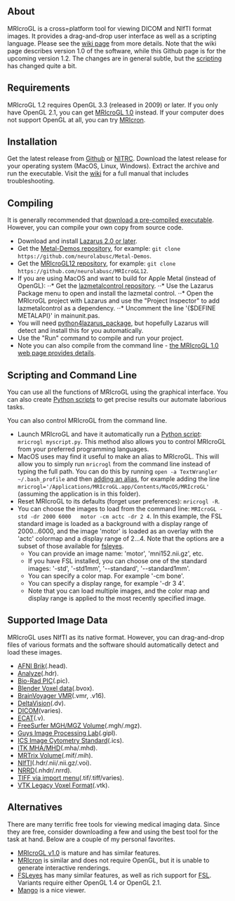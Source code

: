 ## About

MRIcroGL is a cross=platform tool for viewing DICOM and NIfTI format images. It provides a drag-and-drop user interface as well as a scripting language. Please see the [wiki page](https://www.nitrc.org/plugins/mwiki/index.php/mricrogl:MainPage) from more details. Note that the wiki page describes version 1.0 of the software, while this Github page is for the upcoming version 1.2. The changes are in general subtle, but the [scripting](PYTHON.md) has changed quite a bit.

## Requirements

MRIcroGL 1.2 requires OpenGL 3.3 (released in 2009) or later. If you only have OpenGL 2.1, you can get [MRIcroGL 1.0](https://github.com/neurolabusc/MRIcroGL/releases) instead. If your computer does not support OpenGL at all, you can try [MRIcron](https://www.nitrc.org/projects/mricron).

## Installation

Get the latest release from [Github](https://github.com/neurolabusc/MRIcroGL/releases) or [NITRC](https://www.nitrc.org/projects/mricrogl). Download the latest release for your operating system (MacOS, Linux, Windows). Extract the archive and run the executable. Visit the [wiki](https://www.nitrc.org/plugins/mwiki/index.php/mricrogl:MainPage) for a full manual that includes troubleshooting.

## Compiling

It is generally recommended that [download a pre-compiled executable](https://github.com/neurolabusc/MRIcroGL/releases). However, you can compile your own copy from source code.

 - Download and install [Lazarus 2.0 or later](https://www.lazarus-ide.org/).
 - Get the [Metal-Demos repository](https://github.com/neurolabusc/Metal-Demos), for example: `git clone https://github.com/neurolabusc/Metal-Demos`.
 - Get the [MRIcroGL12 repository]( https://github.com/rordenlab/MRIcroGL12.git), for example: `git clone https://github.com/neurolabusc/MRIcroGL12`.
 - If you are using MacOS and want to build for Apple Metal (instead of OpenGL):
 ⋅⋅* Get the [lazmetalcontrol repository](https://github.com/genericptr/Metal-Framework).
 ⋅⋅* Use the Lazarus Package menu to open and install the lazmetal control.
 ⋅⋅* Open the MRIcroGL project with Lazarus and use the "Project Inspector" to add lazmetalcontrol as a dependency.
 ⋅⋅* Uncomment the line '{$DEFINE METALAPI}' in mainunit.pas.
 - You will need [python4lazarus_package](https://github.com/Alexey-T/Python-for-Lazarus), but hopefully Lazarus will detect and install this for you automatically.
 - Use the "Run" command to compile and run your project.
 - Note you can also compile from the command line - [the MRIcroGL 1.0 web page provides details](https://github.com/neurolabusc/MRIcroGL).

## Scripting and Command Line

You can use all the functions of MRIcroGL using the graphical interface. You can also create [Python scripts](PYTHON.md) to get precise results our automate laborious tasks.

You can also control MRIcroGL from the command line.
 - Launch MRIcroGL and have it automatically run a [Python script](PYTHON.md): `mricrogl myscript.py`. This method also allows you to control MRIcroGL from your preferred programming languages.
 - MacOS uses may find it useful to make an alias to MRIcroGL. This will allow you to simply run `mricrogl` from the command line instead of typing the full path. You can do this by running `open -a TextWrangler ~/.bash_profile` and then [adding an alias](http://osxdaily.com/2007/02/01/how-to-launch-gui-applications-from-the-terminal/), for example adding the line `mricrogl='/Applications/MRIcroGL.app/Contents/MacOS/MRIcroGL'` (assuming the application is in this folder).
 - Reset MRIcroGL to its defaults (forget user preferences): `mricrogl -R`.
 - You can choose the images to load from the command line: `MRIcroGL -std -dr 2000 6000   motor -cm actc -dr 2 4`. In this example, the FSL standard image is loaded as a background with a display range of 2000...6000, and the image 'motor' is loaded as an overlay with the 'actc' colormap and a display range of 2...4. Note that the options are a subset of those available for [fsleyes](https://users.fmrib.ox.ac.uk/~paulmc/fsleyes/userdoc/latest/command_line.html).
   * You can provide an image name: 'motor', 'mni152.nii.gz', etc.
   * If you have FSL installed, you can choose one of the standard images: '-std', '-std1mm', '--standard', '--standard1mm'.
   * You can specify a color map. For example '-cm bone'.
   * You can specify a display range, for example '-dr 3 4'.
   * Note that you can load multiple images, and the color map and display range is applied to the most recently specified image.

## Supported Image Data

MRIcroGL uses NIfTI as its native format. However, you can drag-and-drop files of various formats and the software should automatically detect and load these images.

 - [AFNI Brik](https://afni.nimh.nih.gov/pub/dist/doc/program_help/README.attributes.html)(.head).
 - [Analyze](http://imaging.mrc-cbu.cam.ac.uk/imaging/FormatAnalyze)(.hdr).
 - [Bio-Rad PIC](https://docs.openmicroscopy.org/bio-formats/5.8.2/formats/bio-rad-pic.html)(.pic).
 - [Blender Voxel data](http://pythology.blogspot.com/2014/08/you-can-do-cool-stuff-with-manual.html)(.bvox).
 - [BrainVoyager VMR](https://support.brainvoyager.com/brainvoyager/automation-development/84-file-formats/343-developer-guide-2-6-the-format-of-vmr-files)(.vmr, .v16).
 - [DeltaVision](https://docs.openmicroscopy.org/bio-formats/5.8.2/formats/deltavision.html)(.dv).
 - [DICOM](http://people.cas.sc.edu/rorden/dicom/index.html)(varies).
 - [ECAT](http://nipy.org/nibabel/reference/nibabel.ecat.html)(.v).
 - [FreeSurfer MGH/MGZ Volume](https://surfer.nmr.mgh.harvard.edu/fswiki/FsTutorial/MghFormat)(.mgh/.mgz).
 - [Guys Image Processing Lab](http://rview.colin-studholme.net/rview/rv9manual/fileform.html#GIPL)(.gipl).
 - [ICS Image Cytometry Standard](https://onlinelibrary.wiley.com/doi/epdf/10.1002/cyto.990110502)(.ics).
 - [ITK MHA/MHD](https://itk.org/Wiki/MetaIO/Documentation)(.mha/.mhd).
 - [MRTrix Volume](https://mrtrix.readthedocs.io/en/latest/getting_started/image_data.html)(.mif/.mih).
 - [NIfTI](https://brainder.org/2012/09/23/the-nifti-file-format/)(.hdr/.nii/.nii.gz/.voi).
 - [NRRD](http://teem.sourceforge.net/nrrd/format.html)(.nhdr/.nrrd).
 - [TIFF via import menu](https://en.wikipedia.org/wiki/TIFF)(.tif/.tiff/varies).
 - [VTK Legacy Voxel Format](https://www.vtk.org/wp-content/uploads/2015/04/file-formats.pdf)(.vtk).

## Alternatives

There are many terrific free tools for viewing medical imaging data. Since they are free, consider downloading a few and using the best tool for the task at hand. Below are a couple of my personal favorites.

 - [MRIcroGL v1.0](https://github.com/neurolabusc/MRIcroGL/releases) is mature and has similar features.
 - [MRIcron](https://www.nitrc.org/projects/mricron) is similar and does not require OpenGL, but it is unable to generate interactive renderings.
 - [FSLeyes](https://fsl.fmrib.ox.ac.uk/fsl/fslwiki/FSLeyes) has many similar features, as well as rich support for [FSL](https://fsl.fmrib.ox.ac.uk/fsl/fslwiki/). Variants require either OpenGL 1.4 or OpenGL 2.1.
 - [Mango](http://ric.uthscsa.edu/mango/) is a nice viewer.
